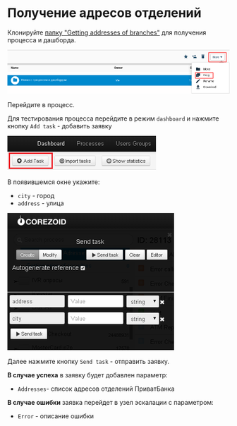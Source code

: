 # Получение адресов отделений

Клонируйте [папку "Getting addresses of branches"](https://admin.corezoid.com/folder/conv/6081) для получения процесса и дашборда.

![](../img/copy_folder.png)

Перейдите в процесс.

Для тестирования процесса перейдите в режим `dashboard` и нажмите кнопку `Add task` - добавить заявку

![](../img/mandrill_dashboard.png)

В появившемся окне укажите:
*   `city` - город
*   `address` - улица


![](../img/atm.png)

Далее нажмите кнопку `Send task` - отправить заявку.

**В случае успеха** в заявку будет добавлен параметр:

* `Addresses`- список адресов отделений ПриватБанка

**В случае ошибки** заявка перейдет в узел эскалации с параметром:
* `Error` - описание ошибки

